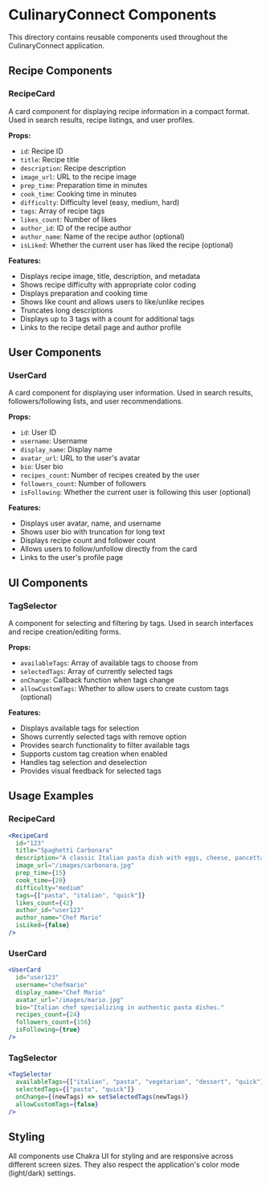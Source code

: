 # CulinaryConnect Components

This directory contains reusable components used throughout the CulinaryConnect application.

## Recipe Components

### RecipeCard

A card component for displaying recipe information in a compact format. Used in search results, recipe listings, and user profiles.

**Props:**

- `id`: Recipe ID
- `title`: Recipe title
- `description`: Recipe description
- `image_url`: URL to the recipe image
- `prep_time`: Preparation time in minutes
- `cook_time`: Cooking time in minutes
- `difficulty`: Difficulty level (easy, medium, hard)
- `tags`: Array of recipe tags
- `likes_count`: Number of likes
- `author_id`: ID of the recipe author
- `author_name`: Name of the recipe author (optional)
- `isLiked`: Whether the current user has liked the recipe (optional)

**Features:**

- Displays recipe image, title, description, and metadata
- Shows recipe difficulty with appropriate color coding
- Displays preparation and cooking time
- Shows like count and allows users to like/unlike recipes
- Truncates long descriptions
- Displays up to 3 tags with a count for additional tags
- Links to the recipe detail page and author profile

## User Components

### UserCard

A card component for displaying user information. Used in search results, followers/following lists, and user recommendations.

**Props:**

- `id`: User ID
- `username`: Username
- `display_name`: Display name
- `avatar_url`: URL to the user's avatar
- `bio`: User bio
- `recipes_count`: Number of recipes created by the user
- `followers_count`: Number of followers
- `isFollowing`: Whether the current user is following this user (optional)

**Features:**

- Displays user avatar, name, and username
- Shows user bio with truncation for long text
- Displays recipe count and follower count
- Allows users to follow/unfollow directly from the card
- Links to the user's profile page

## UI Components

### TagSelector

A component for selecting and filtering by tags. Used in search interfaces and recipe creation/editing forms.

**Props:**

- `availableTags`: Array of available tags to choose from
- `selectedTags`: Array of currently selected tags
- `onChange`: Callback function when tags change
- `allowCustomTags`: Whether to allow users to create custom tags (optional)

**Features:**

- Displays available tags for selection
- Shows currently selected tags with remove option
- Provides search functionality to filter available tags
- Supports custom tag creation when enabled
- Handles tag selection and deselection
- Provides visual feedback for selected tags

## Usage Examples

### RecipeCard

```jsx
<RecipeCard
  id="123"
  title="Spaghetti Carbonara"
  description="A classic Italian pasta dish with eggs, cheese, pancetta, and black pepper."
  image_url="/images/carbonara.jpg"
  prep_time={15}
  cook_time={20}
  difficulty="medium"
  tags={["pasta", "italian", "quick"]}
  likes_count={42}
  author_id="user123"
  author_name="Chef Mario"
  isLiked={false}
/>
```

### UserCard

```jsx
<UserCard
  id="user123"
  username="chefmario"
  display_name="Chef Mario"
  avatar_url="/images/mario.jpg"
  bio="Italian chef specializing in authentic pasta dishes."
  recipes_count={24}
  followers_count={156}
  isFollowing={true}
/>
```

### TagSelector

```jsx
<TagSelector
  availableTags={["italian", "pasta", "vegetarian", "dessert", "quick"]}
  selectedTags={["pasta", "quick"]}
  onChange={(newTags) => setSelectedTags(newTags)}
  allowCustomTags={false}
/>
```

## Styling

All components use Chakra UI for styling and are responsive across different screen sizes. They also respect the application's color mode (light/dark) settings.
